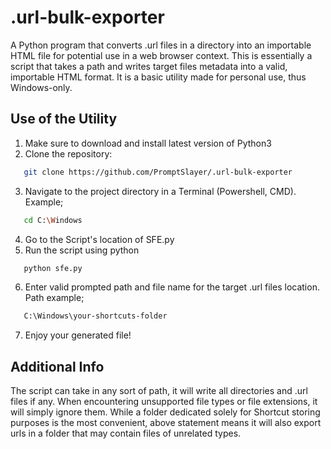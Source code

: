 # .url-bulk-exporter

A Python program that converts .url files in a directory into an importable HTML file for potential use in a web browser context.
This is essentially a script that takes a path and writes target files metadata into a valid, importable HTML format.
It is a basic utility made for personal use, thus Windows-only.

## Use of the Utility

1. Make sure to download and install latest version of Python3
2. Clone the repository:
```bash
   git clone https://github.com/PromptSlayer/.url-bulk-exporter
```
3. Navigate to the project directory in a Terminal (Powershell, CMD).
Example;
```bash
   cd C:\Windows
```
4. Go to the Script's location of SFE.py
5. Run the script using python 
```bash
   python sfe.py
```
6. Enter valid prompted path and file name for the target .url files location.
Path example;
```bash
   C:\Windows\your-shortcuts-folder
```
7. Enjoy your generated file!


## Additional Info

The script can take in any sort of path, it will write all directories and .url files if any. When encountering unsupported file types or file extensions, it will simply ignore them. 
While a folder dedicated solely for Shortcut storing purposes is the most convenient, above statement means it will also export urls in a folder that may contain files of unrelated types.
